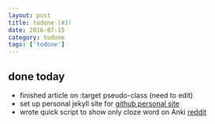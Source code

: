 ```yaml
---
layout: post
title: todone (#1)
date: 2016-07-15
category: todone
tags: ['todone']
---
```



## done today

- finished article on :target pseudo-class (need to edit)
- set up personal jekyll site for [github personal site](http://btmbtm.github.io/)
- wrote quick script to show only cloze word on Anki [reddit](https://www.reddit.com/r/Anki/comments/4t6fpt/is_there_a_field_for_a_cloze_deletion_answer/d5f3s32/)
